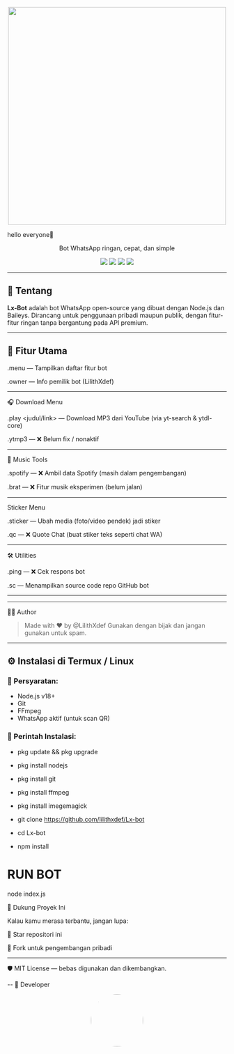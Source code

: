 <p align="center">
  <img src="https://github.com/lilithxdef.png" width="500";" />
</p>
hello everyone👋
</p>

<p align="center">Bot WhatsApp ringan, cepat, dan simple
</p>
<p align="center">
  <img src="https://img.shields.io/badge/status-online-green?style=flat-square" />
  <img src="https://img.shields.io/github/repo-size/lilithxdef/Lx-bot?style=flat-square" />
  <img src="https://img.shields.io/github/languages/top/lilithxdef/Lx-bot?style=flat-square" />
  <img src="https://img.shields.io/github/license/lilithxdef/Lx-bot?style=flat-square" />
</p>

---

## 🚀 Tentang

**Lx-Bot** adalah bot WhatsApp open-source yang dibuat dengan Node.js dan Baileys. Dirancang untuk penggunaan pribadi maupun publik, dengan fitur-fitur ringan tanpa bergantung pada API premium.

---

## 🔧 Fitur Utama

.menu — Tampilkan daftar fitur bot

.owner — Info pemilik bot (LilithXdef)



---

🎧 Download Menu

.play <judul/link> — Download MP3 dari YouTube (via yt-search & ytdl-core)

.ytmp3 <link> — ❌ Belum fix / nonaktif



---

🎵 Music Tools

.spotify <link> — ❌ Ambil data Spotify (masih dalam pengembangan)

.brat — ❌ Fitur musik eksperimen (belum jalan)



---

Sticker Menu

.sticker — Ubah media (foto/video pendek) jadi stiker

.qc <text> — ❌ Quote Chat (buat stiker teks seperti chat WA)



---

🛠️ Utilities

.ping — ❌ Cek respons bot

.sc — Menampilkan source code repo GitHub bot



---

---

🙋‍♂️ Author

> Made with ❤️ by @LilithXdef
Gunakan dengan bijak dan jangan gunakan untuk spam.




---
## ⚙️ Instalasi di Termux / Linux

### 🔧 Persyaratan:
- Node.js v18+
- Git
- FFmpeg
- WhatsApp aktif (untuk scan QR)

### 🧪 Perintah Instalasi:

- pkg update && pkg upgrade

- pkg install nodejs

- pkg install git

- pkg install ffmpeg

- pkg install imegemagick

- git clone https://github.com/lilithxdef/Lx-bot

- cd Lx-bot

- npm install

# RUN BOT
node index.js

🌟 Dukung Proyek Ini

Kalau kamu merasa terbantu, jangan lupa:

🌟 Star repositori ini

🔁 Fork untuk pengembangan pribadi



---

🛡️ MIT License — bebas digunakan dan dikembangkan.

--
 👤 Developer

<p align="center">
  <img src="https://github.com/lilithxdef.png" width="120" style="border-radius: 50%;" />
</p>
